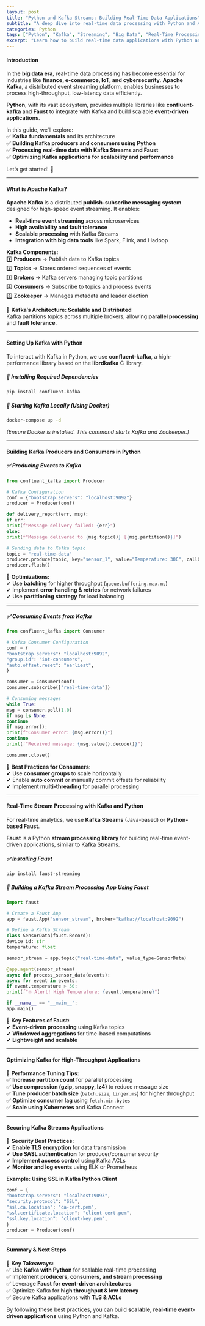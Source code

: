 ```yaml
---
layout: post
title: "Python and Kafka Streams: Building Real-Time Data Applications"
subtitle: "A deep dive into real-time data processing with Python and Apache Kafka"
categories: Python
tags: ["Python", "Kafka", "Streaming", "Big Data", "Real-Time Processing", "Event-Driven Architecture"]
excerpt: "Learn how to build real-time data applications with Python and Apache Kafka by leveraging Kafka Streams, event-driven architecture, and scalable processing techniques."
---
```


#### Introduction

In the **big data era**, real-time data processing has become essential for industries like **finance, e-commerce, IoT, and cybersecurity**. **Apache Kafka**, a distributed event streaming platform, enables businesses to process high-throughput, low-latency data efficiently.

**Python**, with its vast ecosystem, provides multiple libraries like **confluent-kafka** and **Faust** to integrate with Kafka and build scalable **event-driven applications**.

In this guide, we’ll explore:  
✅ **Kafka fundamentals** and its architecture  
✅ **Building Kafka producers and consumers using Python**  
✅ **Processing real-time data with Kafka Streams and Faust**  
✅ **Optimizing Kafka applications for scalability and performance**

Let’s get started! 🚀

---

#### What is Apache Kafka?

**Apache Kafka** is a distributed **publish-subscribe messaging system** designed for high-speed event streaming. It enables:

- **Real-time event streaming** across microservices
- **High availability and fault tolerance**
- **Scalable processing** with Kafka Streams
- **Integration with big data tools** like Spark, Flink, and Hadoop

**Kafka Components:**  
1️⃣ **Producers** → Publish data to Kafka topics  
2️⃣ **Topics** → Stores ordered sequences of events  
3️⃣ **Brokers** → Kafka servers managing topic partitions  
4️⃣ **Consumers** → Subscribe to topics and process events  
5️⃣ **Zookeeper** → Manages metadata and leader election

📌 **Kafka’s Architecture: Scalable and Distributed**  
Kafka partitions topics across multiple brokers, allowing **parallel processing** and **fault tolerance**.

---

#### Setting Up Kafka with Python

To interact with Kafka in Python, we use **confluent-kafka**, a high-performance library based on the **librdkafka** C library.

##### 📌 **Installing Required Dependencies**
```bash  
pip install confluent-kafka  
```

##### 🔹 **Starting Kafka Locally (Using Docker)**
```bash  
docker-compose up -d  
```  
*(Ensure Docker is installed. This command starts Kafka and Zookeeper.)*

---

#### Building Kafka Producers and Consumers in Python

##### ✅ **Producing Events to Kafka**

```python  
from confluent_kafka import Producer

# Kafka Configuration
conf = {"bootstrap.servers": "localhost:9092"}  
producer = Producer(conf)

def delivery_report(err, msg):  
if err:  
print(f"Message delivery failed: {err}")  
else:  
print(f"Message delivered to {msg.topic()} [{msg.partition()}]")

# Sending data to Kafka topic
topic = "real-time-data"  
producer.produce(topic, key="sensor_1", value="Temperature: 30C", callback=delivery_report)  
producer.flush()  
```

📌 **Optimizations:**  
✔ Use **batching** for higher throughput (`queue.buffering.max.ms`)  
✔ Implement **error handling & retries** for network failures  
✔ Use **partitioning strategy** for load balancing

---

##### ✅ **Consuming Events from Kafka**

```python  
from confluent_kafka import Consumer

# Kafka Consumer Configuration
conf = {  
"bootstrap.servers": "localhost:9092",  
"group.id": "iot-consumers",  
"auto.offset.reset": "earliest",  
}

consumer = Consumer(conf)  
consumer.subscribe(["real-time-data"])

# Consuming messages
while True:  
msg = consumer.poll(1.0)  
if msg is None:  
continue  
if msg.error():  
print(f"Consumer error: {msg.error()}")  
continue  
print(f"Received message: {msg.value().decode()}")

consumer.close()  
```

📌 **Best Practices for Consumers:**  
✔ Use **consumer groups** to scale horizontally  
✔ Enable **auto commit** or manually commit offsets for reliability  
✔ Implement **multi-threading** for parallel processing

---

#### Real-Time Stream Processing with Kafka and Python

For real-time analytics, we use **Kafka Streams** (Java-based) or **Python-based Faust**.

**Faust** is a Python **stream processing library** for building real-time event-driven applications, similar to Kafka Streams.

##### ✅ **Installing Faust**
```bash  
pip install faust-streaming  
```

##### 🔹 **Building a Kafka Stream Processing App Using Faust**

```python  
import faust

# Create a Faust App
app = faust.App("sensor_stream", broker="kafka://localhost:9092")

# Define a Kafka Stream
class SensorData(faust.Record):  
device_id: str  
temperature: float

sensor_stream = app.topic("real-time-data", value_type=SensorData)

@app.agent(sensor_stream)  
async def process_sensor_data(events):  
async for event in events:  
if event.temperature > 50:  
print(f"🔥 Alert! High Temperature: {event.temperature}")

if __name__ == "__main__":  
app.main()  
```

📌 **Key Features of Faust:**  
✔ **Event-driven processing** using Kafka topics  
✔ **Windowed aggregations** for time-based computations  
✔ **Lightweight and scalable**

---

#### Optimizing Kafka for High-Throughput Applications

🔹 **Performance Tuning Tips:**  
✅ **Increase partition count** for parallel processing  
✅ **Use compression (gzip, snappy, lz4)** to reduce message size  
✅ **Tune producer batch size** (`batch.size`, `linger.ms`) for higher throughput  
✅ **Optimize consumer lag** using `fetch.min.bytes`  
✅ **Scale using Kubernetes** and Kafka Connect

---

#### Securing Kafka Streams Applications

🔐 **Security Best Practices:**  
✔ **Enable TLS encryption** for data transmission  
✔ **Use SASL authentication** for producer/consumer security  
✔ **Implement access control** using Kafka ACLs  
✔ **Monitor and log events** using ELK or Prometheus

**Example: Using SSL in Kafka Python Client**  
```python  
conf = {  
"bootstrap.servers": "localhost:9093",  
"security.protocol": "SSL",  
"ssl.ca.location": "ca-cert.pem",  
"ssl.certificate.location": "client-cert.pem",  
"ssl.key.location": "client-key.pem",  
}  
producer = Producer(conf)  
```

---

#### Summary & Next Steps

🚀 **Key Takeaways:**  
✅ Use **Kafka with Python** for scalable real-time processing  
✅ Implement **producers, consumers, and stream processing**  
✅ Leverage **Faust for event-driven architectures**  
✅ Optimize Kafka for **high throughput & low latency**  
✅ Secure Kafka applications with **TLS & ACLs**

By following these best practices, you can build **scalable, real-time event-driven applications** using Python and Kafka.

  
